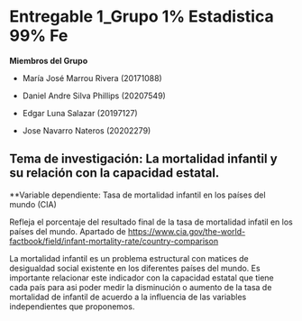 # Entregable 1_Grupo 1% Estadistica 99% Fe

**Miembros del Grupo**
  
-  María José Marrou Rivera (20171088)
  
-  Daniel Andre Silva Phillips (20207549)
  
-  Edgar Luna Salazar (20197127)
  
-  Jose Navarro Nateros (20202279)

## Tema de investigación: La mortalidad infantil y su relación con la capacidad estatal. 

**Variable dependiente: Tasa de mortalidad infantil en los países del mundo (CIA)

Refleja el porcentaje del resultado final de la tasa de mortalidad infatil en los países del mundo. Apartado de https://www.cia.gov/the-world-factbook/field/infant-mortality-rate/country-comparison

La mortalidad infantil es un problema estructural con matices de desigualdad social existente en los diferentes países del mundo. Es importante relacionar este indicador con la capacidad estatal que tiene cada país para asi poder medir la disminución o aumento de la tasa de mortalidad de infantil de acuerdo a la influencia de las variables independientes que proponemos. 



